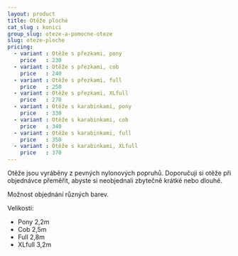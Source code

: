 ```yaml
---
layout: product
title: Otěže ploché
cat_slug : konici
group_slug: oteze-a-pomocne-oteze
slug: oteze-ploche
pricing:
  - variant : Otěže s přezkami, pony
    price   : 230
  - variant : Otěže s přezkami, cob
    price   : 240
  - variant : Otěže s přezkami, full
    price   : 250
  - variant : Otěže s přezkami, XLfull
    price   : 270
  - variant : Otěže s karabinkami, pony
    price   : 330
  - variant : Otěže s karabinkami, cob
    price   : 340
  - variant : Otěže s karabinkami, full
    price   : 350
  - variant : Otěže s karabinkami, XLfull
    price   : 370
---
```


Otěže jsou vyráběny z pevných nylonových popruhů. 
Doporučuji si otěže při objednávce přeměřit, abyste si neobjednali zbytečně krátké nebo dlouhé.

Možnost objednání různých barev. 

Velikosti:
 - Pony 2,2m
 - Cob 2,5m
 - Full 2,8m
 - XLfull 3,2m

